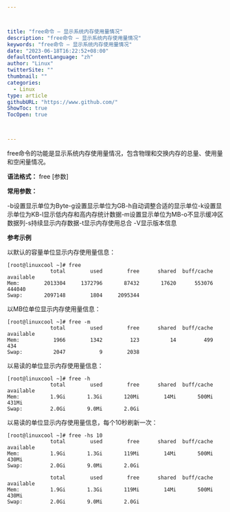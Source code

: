 ```yaml
---



title: "free命令 – 显示系统内存使用量情况"
description: "free命令 – 显示系统内存使用量情况"
keywords: "free命令 – 显示系统内存使用量情况"
date: "2023-06-18T16:22:52+08:00"
defaultContentLanguage: "zh"
author: "Linux"
twitterSite: ""
thumbnail: ""
categories:
  - Linux
type: article
githubURL: "https://www.github.com/"
ShowToc: true
TocOpen: true



---
```


free命令的功能是显示系统内存使用量情况，包含物理和交换内存的总量、使用量和空闲量情况。

**语法格式：** free [参数]

**常用参数：﻿**

-b设置显示单位为Byte-g设置显示单位为GB-h自动调整合适的显示单位-k设置显示单位为KB-l显示低内存和高内存统计数据-m设置显示单位为MB-o不显示缓冲区数据列-s持续显示内存数据-t显示内存使用总合 -V显示版本信息

**参考示例**

以默认的容量单位显示内存使用量信息：

```
[root@linuxcool ~]# free
              total        used        free      shared  buff/cache   available
Mem:        2013304     1372796       87432       17620      553076      444040
Swap:       2097148        1804     2095344
```

以MB位单位显示内存使用量信息：

```
[root@linuxcool ~]# free -m
              total        used        free      shared  buff/cache   available
Mem:           1966        1342         123          14         499         434
Swap:          2047           9        2038
```

以易读的单位显示内存使用量信息：

```
[root@linuxcool ~]# free -h
              total        used        free      shared  buff/cache   available
Mem:          1.9Gi       1.3Gi       120Mi        14Mi       500Mi       431Mi
Swap:         2.0Gi       9.0Mi       2.0Gi
```

以易读的单位显示内存使用量信息，每个10秒刷新一次：

```
[root@linuxcool ~]# free -hs 10
              total        used        free      shared  buff/cache   available
Mem:          1.9Gi       1.3Gi       119Mi        14Mi       500Mi       430Mi
Swap:         2.0Gi       9.0Mi       2.0Gi

              total        used        free      shared  buff/cache   available
Mem:          1.9Gi       1.3Gi       119Mi        14Mi       500Mi       430Mi
Swap:         2.0Gi       9.0Mi       2.0Gi
```